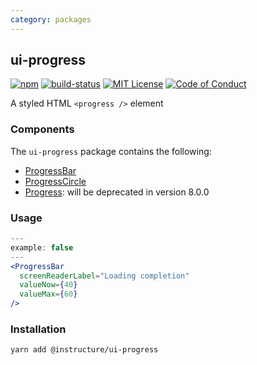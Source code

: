 ```yaml
---
category: packages
---
```


## ui-progress

[![npm][npm]][npm-url]
[![build-status][build-status]][build-status-url]
[![MIT License][license-badge]][LICENSE]
[![Code of Conduct][coc-badge]][coc]

A styled HTML `<progress />` element

### Components
The `ui-progress` package contains the following:
- [ProgressBar](#ProgressBar)
- [ProgressCircle](#ProgressCircle)
- [Progress](#Progress): will be deprecated in version 8.0.0


### Usage
```jsx
---
example: false
---
<ProgressBar
  screenReaderLabel="Loading completion"
  valueNow={40}
  valueMax={60}
/>
```

### Installation
```sh
yarn add @instructure/ui-progress
```

[npm]: https://img.shields.io/npm/v/@instructure/ui-progress.svg
[npm-url]: https://npmjs.com/package/@instructure/ui-progress

[build-status]: https://travis-ci.org/instructure/instructure-ui.svg?branch=master
[build-status-url]: https://travis-ci.org/instructure/instructure-ui "Travis CI"

[license-badge]: https://img.shields.io/npm/l/instructure-ui.svg?style=flat-square
[license]: https://github.com/instructure/instructure-ui/blob/master/LICENSE

[coc-badge]: https://img.shields.io/badge/code%20of-conduct-ff69b4.svg?style=flat-square
[coc]: https://github.com/instructure/instructure-ui/blob/master/CODE_OF_CONDUCT.md
